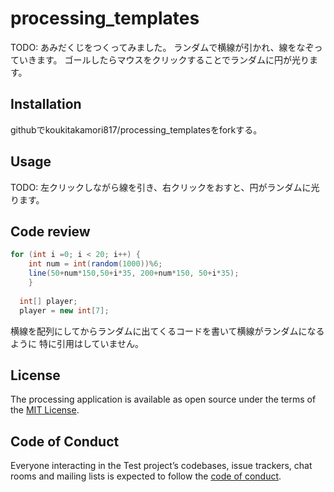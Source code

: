 # processing_templates

TODO: あみだくじをつくってみました。
ランダムで横線が引かれ、線をなぞっていきます。
ゴールしたらマウスをクリックすることでランダムに円が光ります。

## Installation
githubでkoukitakamori817/processing_templatesをforkする。



## Usage

TODO: 左クリックしながら線を引き、右クリックをおすと、円がランダムに光ります。

## Code review
``` java
for (int i =0; i < 20; i++) {
    int num = int(random(1000))%6;
    line(50+num*150,50+i*35, 200+num*150, 50+i*35);
    }
  
  int[] player;
  player = new int[7];
```
横線を配列にしてからランダムに出てくるコードを書いて横線がランダムになるように
 特に引用はしていません。

## License
The processing application is available as open source under the terms of the [MIT License](https://opensource.org/licenses/MIT).

## Code of Conduct

Everyone interacting in the Test project’s codebases, issue trackers, chat rooms and mailing lists is expected to follow the [code of conduct](https://github.com/[USERNAME]/processing_templates/blob/master/CODE_OF_CONDUCT.md).
